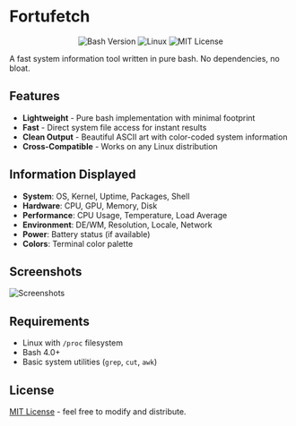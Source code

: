 # Fortufetch

<div align="center">
  <img src="https://img.shields.io/badge/bash-4.0%2B-1f425f?style=for-the-badge&logo=gnubash&logoColor=white" alt="Bash Version">
  <img src="https://img.shields.io/badge/linux-FCC624?style=for-the-badge&logo=linux&logoColor=black" alt="Linux">
  <img src="https://img.shields.io/badge/license-MIT-56BEB8?style=for-the-badge" alt="MIT License">
</div>

A fast system information tool written in pure bash. No dependencies, no bloat.

## Features

- **Lightweight** - Pure bash implementation with minimal footprint
- **Fast** - Direct system file access for instant results  
- **Clean Output** - Beautiful ASCII art with color-coded system information
- **Cross-Compatible** - Works on any Linux distribution

## Information Displayed

- **System**: OS, Kernel, Uptime, Packages, Shell
- **Hardware**: CPU, GPU, Memory, Disk
- **Performance**: CPU Usage, Temperature, Load Average
- **Environment**: DE/WM, Resolution, Locale, Network
- **Power**: Battery status (if available)
- **Colors**: Terminal color palette

## Screenshots

![Screenshots](https://github.com/user-attachments/assets/c3dd2239-2755-4e2c-a7e2-438e19e770c8)

## Requirements

- Linux with `/proc` filesystem
- Bash 4.0+
- Basic system utilities (`grep`, `cut`, `awk`)

## License

[MIT License](https://github.com/uncertainty403/fortufetch/blob/main/LICENSE) - feel free to modify and distribute.
